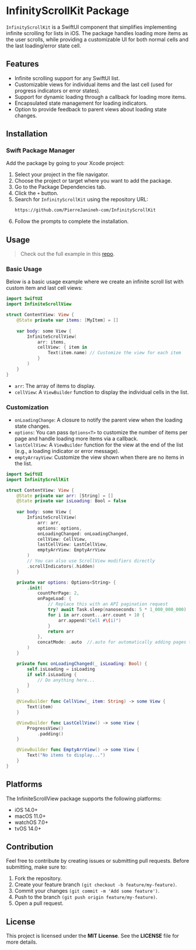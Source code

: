 
# InfinityScrollKit Package
`InfinityScrollKit` is a SwiftUI component that simplifies implementing infinite scrolling for lists in iOS. The package handles loading more items as the user scrolls, while providing a customizable UI for both normal cells and the last loading/error state cell.

## Features
- Infinite scrolling support for any SwiftUI list.
- Customizable views for individual items and the last cell (used for progress indicators or error states).
- Support for dynamic loading through a callback for loading more items.
- Encapsulated state management for loading indicators.
- Option to provide feedback to parent views about loading state changes.

## Installation
### Swift Package Manager
Add the package by going to your Xcode project:
1.  Select your project in the file navigator.
2.  Choose the project or target where you want to add the package.
3.  Go to the Package Dependencies tab.
4.  Click the `+` button.
5. Search for `InfinityScrollKit` using the repository URL:
    ```bash
    https://github.com/PierreJanineh-com/InfinityScrollKit
    ```
6.  Follow the prompts to complete the installation.

## Usage
> Check out the full example in this [repo](https://github.com/PierreJanineh-com/ISK-Example).

### Basic Usage
Below is a basic usage example where we create an infinite scroll list with custom item and last cell views:

```swift
import SwiftUI
import InfiniteScrollView

struct ContentView: View {
    @State private var items: [MyItem] = []
    
    var body: some View {
        InfiniteScrollView(
            arr: items,
            cellView: { item in
                Text(item.name) // Customize the view for each item
            }
        )
    }
}
```
- `arr`: The array of items to display.
- `cellView`: A `ViewBuilder` function to display the individual cells in the list.

### Customization
- `onLoadingChange`: A closure to notify the parent view when the loading state changes.
- `options`: You can pass `Options<T>` to customize the number of items per page and handle loading more items via a callback.
- `lastCellView`: A `ViewBuilder` function for the view at the end of the list (e.g., a loading indicator or error message).
- `emptyArrayView`: Customize the view shown when there are no items in the list.

```swift
import SwiftUI
import InfinityScrollKit

struct ContentView: View {
    @State private var arr: [String] = []
    @State private var isLoading: Bool = false
    
    var body: some View {
        InfiniteScrollView(
            arr: arr,
            options: options,
            onLoadingChanged: onLoadingChanged,
            cellView: CellView,
            lastCellView: LastCellView,
            emptyArrView: EmptyArrView
        )
        // You can also use ScrollView modifiers directly
        .scrollIndicators(.hidden)
    }

    private var options: Options<String> {
        .init(
            countPerPage: 2,
            onPageLoad: {
                // Replace this with an API pagination request
                try? await Task.sleep(nanoseconds: 5 * 1_000_000_000)
                for i in arr.count...arr.count + 10 {
                    arr.append("Cell #\(i)")
                }
                return arr
            },
            concatMode: .auto  //.auto for automatically adding pages to the array instead of passing the full array everytime.
        )
    }

    private func onLoadingChanged(_ isLoading: Bool) {
        self.isLoading = isLoading
        if self.isLoading {
            // Do anything here...
        }
    }

    @ViewBuilder func CellView(_ item: String) -> some View {
        Text(item)
    }

    @ViewBuilder func LastCellView() -> some View {
        ProgressView()
            .padding()
    }

    @ViewBuilder func EmptyArrView() -> some View {
        Text("No items to display...")
    }
}
```

## Platforms
The InfiniteScrollView package supports the following platforms:
- iOS 14.0+
- macOS 11.0+
- watchOS 7.0+
- tvOS 14.0+

## Contribution
Feel free to contribute by creating issues or submitting pull requests. Before submitting, make sure to:
1.  Fork the repository.
2.  Create your feature branch `(git checkout -b feature/my-feature)`.
3.  Commit your changes `(git commit -m 'Add some feature')`.
4.  Push to the branch `(git push origin feature/my-feature)`.
5.  Open a pull request.

## License
This project is licensed under the **MIT License**. See the **LICENSE** file for more details.
